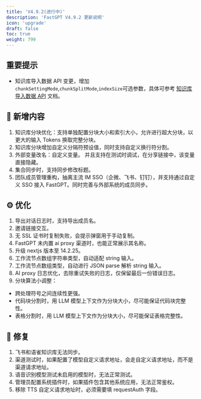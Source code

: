 ```yaml
---
title: 'V4.9.2(进行中)'
description: 'FastGPT V4.9.2 更新说明'
icon: 'upgrade'
draft: false
toc: true
weight: 799
---
```


## 重要提示

- 知识库导入数据 API 变更，增加`chunkSettingMode`,`chunkSplitMode`,`indexSize`可选参数，具体可参考 [知识库导入数据 API](/docs/development/openapi/dataset) 文档。


## 🚀 新增内容

1. 知识库分块优化：支持单独配置分块大小和索引大小，允许进行超大分块，以更大的输入 Tokens 换取完整分块。
2. 知识库分块增加自定义分隔符预设值，同时支持自定义换行符分割。
3. 外部变量改名：自定义变量。 并且支持在测试时调试，在分享链接中，该变量直接隐藏。
4. 集合同步时，支持同步修改标题。
5. 团队成员管理重构，抽离主流 IM SSO（企微、飞书、钉钉），并支持通过自定义 SSO 接入 FastGPT。同时完善与外部系统的成员同步。 

## ⚙️ 优化

1. 导出对话日志时，支持导出成员名。
2. 邀请链接交互。
3. 无 SSL 证书时复制失败，会提示弹窗用于手动复制。
4. FastGPT 未内置 ai proxy 渠道时，也能正常展示其名称。
5. 升级 nextjs 版本至 14.2.25。
6. 工作流节点数组字符串类型，自动适配 string 输入。
7. 工作流节点数组类型，自动进行 JSON parse 解析 string 输入。
8. AI proxy 日志优化，去除重试失败的日志，仅保留最后一份错误日志。
9. 分块算法小调整：  
  * 跨处理符号之间连续性更强。  
  * 代码块分割时，用 LLM 模型上下文作为分块大小，尽可能保证代码块完整性。
  * 表格分割时，用 LLM 模型上下文作为分块大小，尽可能保证表格完整性。

## 🐛 修复

1. 飞书和语雀知识库无法同步。
2. 渠道测试时，如果配置了模型自定义请求地址，会走自定义请求地址，而不是渠道请求地址。
3. 语音识别模型测试未启用的模型时，无法正常测试。
4. 管理员配置系统插件时，如果插件包含其他系统应用，无法正常鉴权。
5. 移除 TTS 自定义请求地址时，必须需要填 requestAuth 字段。